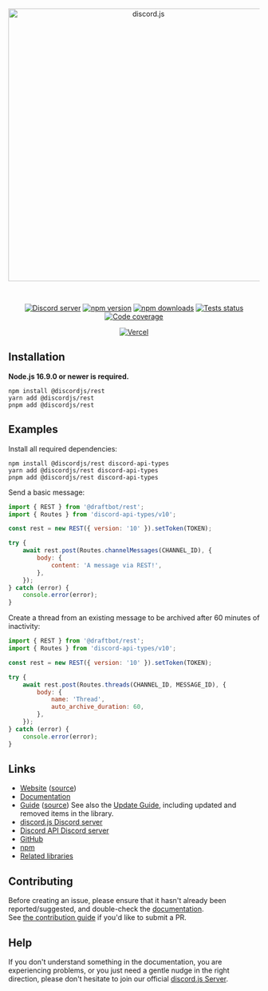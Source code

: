 <div align="center">
	<br />
	<p>
		<a href="https://discord.js.org"><img src="https://discord.js.org/static/logo.svg" width="546" alt="discord.js" /></a>
	</p>
	<br />
	<p>
		<a href="https://discord.gg/djs"><img src="https://img.shields.io/discord/222078108977594368?color=5865F2&logo=discord&logoColor=white" alt="Discord server" /></a>
		<a href="https://www.npmjs.com/package/@discordjs/rest"><img src="https://img.shields.io/npm/v/@discordjs/rest.svg?maxAge=3600" alt="npm version" /></a>
		<a href="https://www.npmjs.com/package/@discordjs/rest"><img src="https://img.shields.io/npm/dt/@discordjs/rest.svg?maxAge=3600" alt="npm downloads" /></a>
		<a href="https://github.com/discordjs/discord.js/actions"><img src="https://github.com/discordjs/discord.js/actions/workflows/test.yml/badge.svg" alt="Tests status" /></a>
		<a href="https://codecov.io/gh/discordjs/discord.js" ><img src="https://codecov.io/gh/discordjs/discord.js/branch/main/graph/badge.svg?precision=2&flag=rest" alt="Code coverage" /></a>
	</p>
	<p>
		<a href="https://vercel.com/?utm_source=discordjs&utm_campaign=oss"><img src="https://raw.githubusercontent.com/discordjs/discord.js/main/.github/powered-by-vercel.svg" alt="Vercel" /></a>
	</p>
</div>

## Installation

**Node.js 16.9.0 or newer is required.**

```sh-session
npm install @discordjs/rest
yarn add @discordjs/rest
pnpm add @discordjs/rest
```

## Examples

Install all required dependencies:

```sh-session
npm install @discordjs/rest discord-api-types
yarn add @discordjs/rest discord-api-types
pnpm add @discordjs/rest discord-api-types
```

Send a basic message:

```js
import { REST } from '@draftbot/rest';
import { Routes } from 'discord-api-types/v10';

const rest = new REST({ version: '10' }).setToken(TOKEN);

try {
	await rest.post(Routes.channelMessages(CHANNEL_ID), {
		body: {
			content: 'A message via REST!',
		},
	});
} catch (error) {
	console.error(error);
}
```

Create a thread from an existing message to be archived after 60 minutes of inactivity:

```js
import { REST } from '@draftbot/rest';
import { Routes } from 'discord-api-types/v10';

const rest = new REST({ version: '10' }).setToken(TOKEN);

try {
	await rest.post(Routes.threads(CHANNEL_ID, MESSAGE_ID), {
		body: {
			name: 'Thread',
			auto_archive_duration: 60,
		},
	});
} catch (error) {
	console.error(error);
}
```

## Links

- [Website][website] ([source][website-source])
- [Documentation][documentation]
- [Guide][guide] ([source][guide-source])
  See also the [Update Guide][guide-update], including updated and removed items in the library.
- [discord.js Discord server][discord]
- [Discord API Discord server][discord-api]
- [GitHub][source]
- [npm][npm]
- [Related libraries][related-libs]

## Contributing

Before creating an issue, please ensure that it hasn't already been reported/suggested, and double-check the
[documentation][documentation].  
See [the contribution guide][contributing] if you'd like to submit a PR.

## Help

If you don't understand something in the documentation, you are experiencing problems, or you just need a gentle
nudge in the right direction, please don't hesitate to join our official [discord.js Server][discord].

[website]: https://discord.js.org/
[website-source]: https://github.com/discordjs/discord.js/tree/main/apps/website
[documentation]: https://discord.js.org/#/docs/rest
[guide]: https://discordjs.guide/
[guide-source]: https://github.com/discordjs/guide
[guide-update]: https://discordjs.guide/additional-info/changes-in-v14.html
[discord]: https://discord.gg/djs
[discord-api]: https://discord.gg/discord-api
[source]: https://github.com/discordjs/discord.js/tree/main/packages/rest
[npm]: https://www.npmjs.com/package/@discordjs/rest
[related-libs]: https://discord.com/developers/docs/topics/community-resources#libraries
[contributing]: https://github.com/discordjs/discord.js/blob/main/.github/CONTRIBUTING.md
